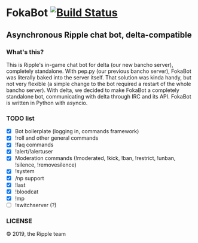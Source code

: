 # FokaBot [![Build Status](https://drone.nyodev.xyz/api/badges/ripple/fokabot/status.svg)](https://drone.nyodev.xyz/ripple/fokabot)
## Asynchronous Ripple chat bot, delta-compatible

### What's this?
This is Ripple's in-game chat bot for delta (our new bancho server), completely standalone. With pep.py
(our previous bancho server), FokaBot was literally baked into the server itself. That solution was kinda handy,
but not very flexible (a simple change to the bot required a restart of the whole bancho server). With delta, we decided
to make FokaBot a completely standalone bot, communicating with delta through IRC and its API. FokaBot is written in
Python with asyncio.

### TODO list
- [x] Bot boilerplate (logging in, commands framework)
- [x] !roll and other general commands
- [x] !faq commands
- [x] !alert/!alertuser
- [x] Moderation commands (!moderated, !kick, !ban, !restrict, !unban, !silence, !removesilence)
- [x] !system
- [x] /np support
- [x] !last
- [x] !bloodcat
- [x] !mp
- [ ] !switchserver (?)

### LICENSE
&copy; 2019, the Ripple team
